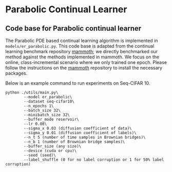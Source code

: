 # Parabolic Continual Learner
## Code base for Parabolic continual learner

The Parabolic PDE based continual learning algorithm is implemented in ```models/er_parabolic.py```. This code base is adapted from the continual learning benchmark repository [mammoth](https://github.com/aimagelab/mammoth); we directly benchmarked our method against the methods implemented in mammoth. We focus on the online, class-incremental scenario where we only trained one epoch. Please follow the instructions on the [mammoth](https://github.com/aimagelab/mammoth) repository to install the necessary packages. 

Below is an example command to run experiments on Seq-CIFAR 10.      
```
python ./utils/main.py\
        --model er_parabolic\
        --dataset seq-cifar10\
        --n_epochs 1\
        --batch_size 32\
        --minibatch_size 32\
        --buffer_mode reservoir\
        --lr 0.08\
        --sigma_x 0.03 (diffusion coefficient of data)\
        --sigma_y 0.01 (diffusion coefficient of labels)\
        --n_t 5 (number of time samples in Brownian bridges)\
        --n_b 1 (number of Brownian bridge samples)\
        --buffer_size (any size)\
        --device (cuda or cpu)\
        --seed (seed)\
        --label_shuffle (0 for no label corruption or 1 for 50% label corruption)
```
